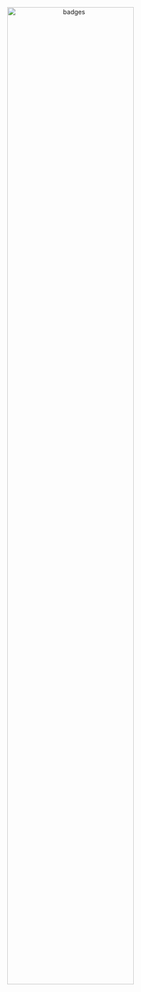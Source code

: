 <p align="center">
  <picture>
    <source media="(prefers-color-scheme: dark)" srcset="https://github.com/user-attachments/assets/e4619684-836e-4b6c-bbf3-5a48d84f8066" />
    <source media="(prefers-color-scheme: light)" srcset="https://github.com/user-attachments/assets/180d5bc4-b75d-4d21-8948-391899982d5e" />
    <img alt="badges" src="https://github.com/user-attachments/assets/e4619684-836e-4b6c-bbf3-5a48d84f8066" width="75%" />
  </picture>
</p>
